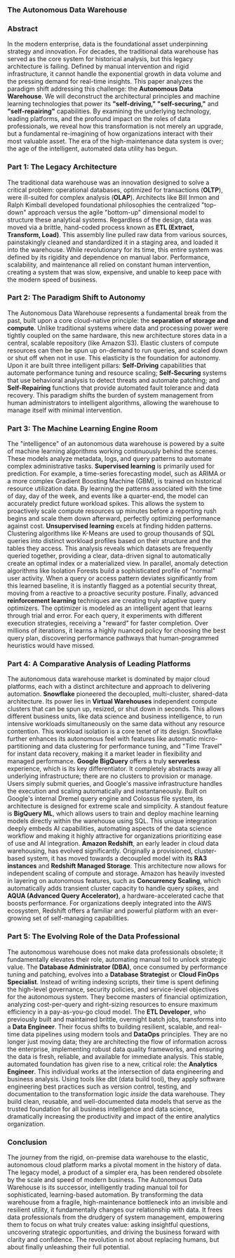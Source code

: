 ### **The Autonomous Data Warehouse**

### **Abstract**
In the modern enterprise, data is the foundational asset underpinning strategy and innovation. For decades, the traditional data warehouse has served as the core system for historical analysis, but this legacy architecture is failing. Defined by manual intervention and rigid infrastructure, it cannot handle the exponential growth in data volume and the pressing demand for real-time insights. This paper analyzes the paradigm shift addressing this challenge: the **Autonomous Data Warehouse**. We will deconstruct the architectural principles and machine learning technologies that power its **"self-driving," "self-securing,"** and **"self-repairing"** capabilities. By examining the underlying technology, leading platforms, and the profound impact on the roles of data professionals, we reveal how this transformation is not merely an upgrade, but a fundamental re-imagining of how organizations interact with their most valuable asset. The era of the high-maintenance data system is over; the age of the intelligent, automated data utility has begun.

### **Part 1: The Legacy Architecture**
The traditional data warehouse was an innovation designed to solve a critical problem: operational databases, optimized for transactions (**OLTP**), were ill-suited for complex analysis (**OLAP**). Architects like Bill Inmon and Ralph Kimball developed foundational philosophies the centralized "top-down" approach versus the agile "bottom-up" dimensional model to structure these analytical systems. Regardless of the design, data was moved via a brittle, hand-coded process known as **ETL (Extract, Transform, Load)**. This assembly line pulled raw data from various sources, painstakingly cleaned and standardized it in a staging area, and loaded it into the warehouse. While revolutionary for its time, this entire system was defined by its rigidity and dependence on manual labor. Performance, scalability, and maintenance all relied on constant human intervention, creating a system that was slow, expensive, and unable to keep pace with the modern speed of business.

### **Part 2: The Paradigm Shift to Autonomy**
The Autonomous Data Warehouse represents a fundamental break from the past, built upon a core cloud-native principle: the **separation of storage and compute**. Unlike traditional systems where data and processing power were tightly coupled on the same hardware, this new architecture stores data in a central, scalable repository (like Amazon S3). Elastic clusters of compute resources can then be spun up on-demand to run queries, and scaled down or shut off when not in use. This elasticity is the foundation for autonomy. Upon it are built three intelligent pillars: **Self-Driving** capabilities that automate performance tuning and resource scaling; **Self-Securing** systems that use behavioral analysis to detect threats and automate patching; and **Self-Repairing** functions that provide automated fault tolerance and data recovery. This paradigm shifts the burden of system management from human administrators to intelligent algorithms, allowing the warehouse to manage itself with minimal intervention.

### **Part 3: The Machine Learning Engine Room**
The "intelligence" of an autonomous data warehouse is powered by a suite of machine learning algorithms working continuously behind the scenes. These models analyze metadata, logs, and query patterns to automate complex administrative tasks.
**Supervised learning** is primarily used for prediction. For example, a time-series forecasting model, such as ARIMA or a more complex Gradient Boosting Machine (GBM), is trained on historical resource utilization data. By learning the patterns associated with the time of day, day of the week, and events like a quarter-end, the model can accurately predict future workload spikes. This allows the system to proactively scale compute resources up minutes before a reporting rush begins and scale them down afterward, perfectly optimizing performance against cost.
**Unsupervised learning** excels at finding hidden patterns. Clustering algorithms like K-Means are used to group thousands of SQL queries into distinct workload profiles based on their structure and the tables they access. This analysis reveals which datasets are frequently queried together, providing a clear, data-driven signal to automatically create an optimal index or a materialized view. In parallel, anomaly detection algorithms like Isolation Forests build a sophisticated profile of "normal" user activity. When a query or access pattern deviates significantly from this learned baseline, it is instantly flagged as a potential security threat, moving from a reactive to a proactive security posture.
Finally, advanced **reinforcement learning** techniques are creating truly adaptive query optimizers. The optimizer is modeled as an intelligent agent that learns through trial and error. For each query, it experiments with different execution strategies, receiving a "reward" for faster completion. Over millions of iterations, it learns a highly nuanced policy for choosing the best query plan, discovering performance pathways that human-programmed heuristics would have missed.

### **Part 4: A Comparative Analysis of Leading Platforms**
The autonomous data warehouse market is dominated by major cloud platforms, each with a distinct architecture and approach to delivering automation.
**Snowflake** pioneered the decoupled, multi-cluster, shared-data architecture. Its power lies in **Virtual Warehouses** independent compute clusters that can be spun up, resized, or shut down in seconds. This allows different business units, like data science and business intelligence, to run intensive workloads simultaneously on the same data without any resource contention. This workload isolation is a core tenet of its design. Snowflake further enhances its autonomous feel with features like automatic micro-partitioning and data clustering for performance tuning, and "Time Travel" for instant data recovery, making it a market leader in flexibility and managed performance.
**Google BigQuery** offers a truly **serverless** experience, which is its key differentiator. It completely abstracts away all underlying infrastructure; there are no clusters to provision or manage. Users simply submit queries, and Google's massive infrastructure handles the execution and scaling automatically and instantaneously. Built on Google's internal Dremel query engine and Colossus file system, its architecture is designed for extreme scale and simplicity. A standout feature is **BigQuery ML**, which allows users to train and deploy machine learning models directly within the warehouse using SQL. This unique integration deeply embeds AI capabilities, automating aspects of the data science workflow and making it highly attractive for organizations prioritizing ease of use and AI integration.
**Amazon Redshift**, an early leader in cloud data warehousing, has evolved significantly. Originally a provisioned, cluster-based system, it has moved towards a decoupled model with its **RA3 instances** and **Redshift Managed Storage**. This architecture now allows for independent scaling of compute and storage. Amazon has heavily invested in layering on autonomous features, such as **Concurrency Scaling**, which automatically adds transient cluster capacity to handle query spikes, and **AQUA (Advanced Query Accelerator)**, a hardware-accelerated cache that boosts performance. For organizations deeply integrated into the AWS ecosystem, Redshift offers a familiar and powerful platform with an ever-growing set of self-managing capabilities.

### **Part 5: The Evolving Role of the Data Professional**
The autonomous warehouse does not make data professionals obsolete; it fundamentally elevates their role, automating manual toil to unlock strategic value. The **Database Administrator (DBA)**, once consumed by performance tuning and patching, evolves into a **Database Strategist** or **Cloud FinOps Specialist**. Instead of writing indexing scripts, their time is spent defining the high-level governance, security policies, and service-level objectives for the autonomous system. They become masters of financial optimization, analyzing cost-per-query and right-sizing resources to ensure maximum efficiency in a pay-as-you-go cloud model.
The **ETL Developer**, who previously built and maintained brittle, overnight batch jobs, transforms into a **Data Engineer**. Their focus shifts to building resilient, scalable, and real-time data pipelines using modern tools and **DataOps** principles. They are no longer just moving data; they are architecting the flow of information across the enterprise, implementing robust data quality frameworks, and ensuring the data is fresh, reliable, and available for immediate analysis.
This stable, automated foundation has given rise to a new, critical role: the **Analytics Engineer**. This individual works at the intersection of data engineering and business analysis. Using tools like dbt (data build tool), they apply software engineering best practices such as version control, testing, and documentation to the transformation logic *inside* the data warehouse. They build clean, reusable, and well-documented data models that serve as the trusted foundation for all business intelligence and data science, dramatically increasing the productivity and impact of the entire analytics organization.

### **Conclusion**

The journey from the rigid, on-premise data warehouse to the elastic, autonomous cloud platform marks a pivotal moment in the history of data. The legacy model, a product of a simpler era, has been rendered obsolete by the scale and speed of modern business. The Autonomous Data Warehouse is its successor, intelligently trading manual toil for sophisticated, learning-based automation. By transforming the data warehouse from a fragile, high-maintenance bottleneck into an invisible and resilient utility, it fundamentally changes our relationship with data. It frees data professionals from the drudgery of system management, empowering them to focus on what truly creates value: asking insightful questions, uncovering strategic opportunities, and driving the business forward with clarity and confidence. The revolution is not about replacing humans, but about finally unleashing their full potential.
